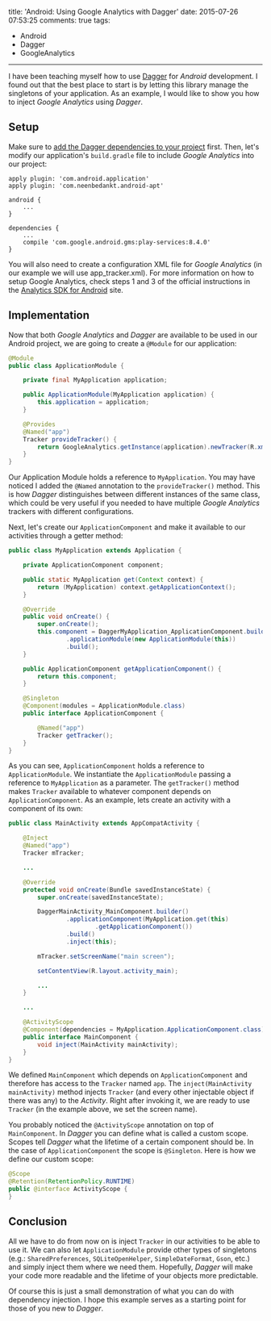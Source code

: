 title: 'Android: Using Google Analytics with Dagger'
date: 2015-07-26 07:53:25
comments: true
tags:
- Android
- Dagger
- GoogleAnalytics
---
I have been teaching myself how to use [Dagger](http://google.github.io/dagger/) for _Android_ development. I found out that the best place to start is by letting this library manage the singletons of your application. As an example, I would like to show you how to inject _Google Analytics_ using _Dagger_.

Setup
-----

Make sure to [add the Dagger dependencies to your project](http://soflete.github.io/2016/04/02/Setup-Dagger-in-Android/) first. Then, let's modify our application's `build.gradle` file to include _Google Analytics_ into our project:

```Gradle
apply plugin: 'com.android.application'
apply plugin: 'com.neenbedankt.android-apt'

android {
    ...
}

dependencies {
    ...
    compile 'com.google.android.gms:play-services:8.4.0'
}
```

You will also need to create a configuration XML file for _Google Analytics_ (in our example we will use app_tracker.xml). For more information on how to setup Google Analytics, check steps 1 and 3 of the official instructions in the [Analytics SDK for Android](https://developers.google.com/analytics/devguides/collection/android/v4/) site.

Implementation
--------------

Now that both _Google Analytics_ and _Dagger_ are available to be used in our Android project, we are going to create a `@Module` for our application:

```Java
@Module
public class ApplicationModule {

    private final MyApplication application;

    public ApplicationModule(MyApplication application) {
        this.application = application;
    }

    @Provides
    @Named("app")
    Tracker provideTracker() {
        return GoogleAnalytics.getInstance(application).newTracker(R.xml.app_tracker);
    }
}
```

Our Application Module holds a reference to `MyApplication`. You may have noticed I added the `@Named` annotation to the `provideTracker()` method. This is how _Dagger_ distinguishes between different instances of the same class, which could be very useful if you needed to have multiple _Google Analytics_ trackers with different configurations.

Next, let's create our `ApplicationComponent` and make it available to our activities through a getter method:

```Java
public class MyApplication extends Application {

    private ApplicationComponent component;

    public static MyApplication get(Context context) {
        return (MyApplication) context.getApplicationContext();
    }

    @Override
    public void onCreate() {
        super.onCreate();
        this.component = DaggerMyApplication_ApplicationComponent.builder()
                .applicationModule(new ApplicationModule(this))
                .build();
    }

    public ApplicationComponent getApplicationComponent() {
        return this.component;
    }

    @Singleton
    @Component(modules = ApplicationModule.class)
    public interface ApplicationComponent {

        @Named("app")
        Tracker getTracker();
    }
}
```

As you can see, `ApplicationComponent` holds a reference to `ApplicationModule`. We instantiate the `ApplicationModule` passing a reference to `MyApplication` as a parameter. The `getTracker()` method makes `Tracker` available to whatever component depends on `ApplicationComponent`. As an example, lets create an activity with a component of its own:

```Java
public class MainActivity extends AppCompatActivity {

    @Inject
    @Named("app")
    Tracker mTracker;

    ...

    @Override
    protected void onCreate(Bundle savedInstanceState) {
        super.onCreate(savedInstanceState);

        DaggerMainActivity_MainComponent.builder()
                .applicationComponent(MyApplication.get(this)
                        .getApplicationComponent())
                .build()
                .inject(this);

        mTracker.setScreenName("main screen");

        setContentView(R.layout.activity_main);

        ...
    }

    ...

    @ActivityScope
    @Component(dependencies = MyApplication.ApplicationComponent.class)
    public interface MainComponent {
        void inject(MainActivity mainActivity);
    }
}
```

We defined `MainComponent` which depends on `ApplicationComponent` and therefore has access to the `Tracker` named `app`.
The `inject(MainActivity mainActivity)` method injects `Tracker` (and every other injectable object if there was any) to the _Activity_. Right after invoking it, we are ready to use `Tracker` (in the example above, we set the screen name).

You probably noticed the `@ActivityScope` annotation on top of `MainComponent`. In _Dagger_ you can define what is called a custom scope. Scopes tell _Dagger_ what the lifetime of a certain component should be. In the case of `ApplicationComponent` the scope is `@Singleton`. Here is how we define our custom scope:

```Java
@Scope
@Retention(RetentionPolicy.RUNTIME)
public @interface ActivityScope {
}
```

Conclusion
----------

All we have to do from now on is inject `Tracker` in our activities to be able to use it. We can also let `ApplicationModule` provide other types of singletons (e.g.: `SharedPreferences`, `SQLiteOpenHelper`, `SimpleDateFormat`, `Gson`, etc.) and simply inject them where we need them. Hopefully, _Dagger_ will make your code more readable and the lifetime of your objects more predictable.

Of course this is just a small demonstration of what you can do with dependency injection. I hope this example serves as a starting point for those of you new to _Dagger_.
